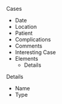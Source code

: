 Cases
 - Date
 - Location
 - Patient
 - Complications
 - Comments
 - Interesting Case
 - Elements
    - Details

Details
 - Name
 - Type
